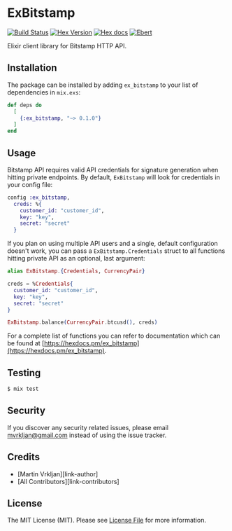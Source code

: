 # ExBitstamp

[![Build Status](https://api.travis-ci.org/mvrkljan/ex_bitstamp.svg?branch=master)](https://travis-ci.org/mvrkljan/ex_bitstamp) [![Hex Version](http://img.shields.io/hexpm/v/ex_bitstamp.svg?style=flat)](https://hex.pm/packages/ex_bitstamp) [![Hex docs](http://img.shields.io/badge/hex.pm-docs-green.svg?style=flat)](https://hexdocs.pm/ex_bitstamp) [![Ebert](https://ebertapp.io/github/mvrkljan/ex_bitstamp.svg)](https://ebertapp.io/github/mvrkljan/ex_bitstamp)

Elixir client library for Bitstamp HTTP API.

## Installation

The package can be installed by adding `ex_bitstamp` to your list of dependencies in `mix.exs`:

```elixir
def deps do
  [
    {:ex_bitstamp, "~> 0.1.0"}
  ]
end
```

## Usage

Bitstamp API requires valid API credentials for signature generation when hitting private endpoints. By default, `ExBitstamp` will look for credentials in your config file:

```elixir
config :ex_bitstamp,
  creds: %{
    customer_id: "customer_id",
    key: "key",
    secret: "secret"
  }
```

If you plan on using multiple API users and a single, default configuration doesn't work, you can pass a `ExBitstamp.Credentials` struct to all functions hitting private API as an optional, last argument:

```elixir
alias ExBitstamp.{Credentials, CurrencyPair}

creds = %Credentials{
  customer_id: "customer_id",
  key: "key",
  secret: "secret"
}

ExBitstamp.balance(CurrencyPair.btcusd(), creds)
```

For a complete list of functions you can refer to documentation which can be found at [https://hexdocs.pm/ex_bitstamp](https://hexdocs.pm/ex_bitstamp).

## Testing

``` bash
$ mix test
```

## Security

If you discover any security related issues, please email mvrkljan@gmail.com instead of using the issue tracker.

## Credits

- [Martin Vrkljan][link-author]
- [All Contributors][link-contributors]

## License

The MIT License (MIT). Please see [License File](LICENSE.md) for more information.

